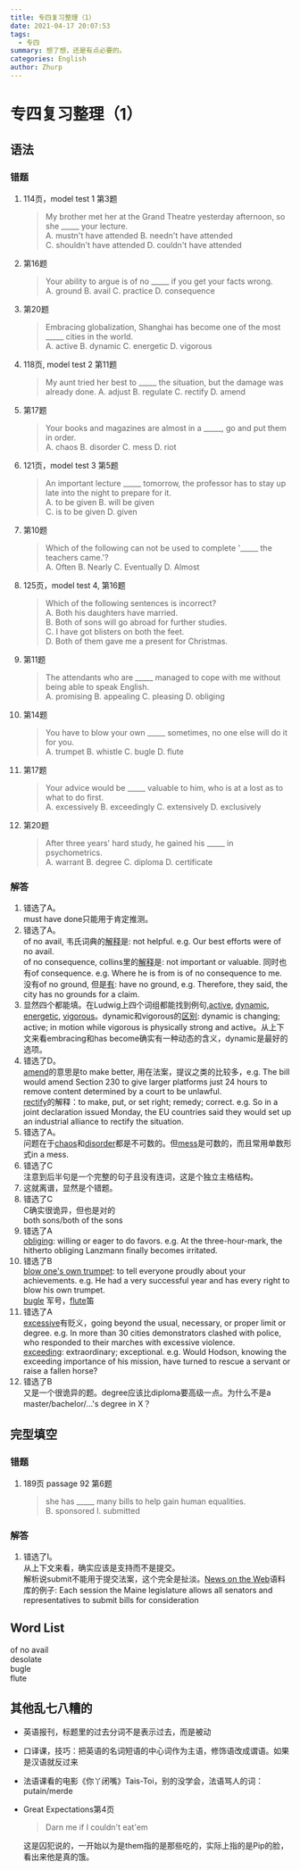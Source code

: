 ```yaml
---
title: 专四复习整理（1）
date: 2021-04-17 20:07:53
tags: 
  - 专四
summary: 想了想，还是有点必要的。
categories: English
author: Zhurp
---
```

# 专四复习整理（1）
## 语法
### 错题
1. 114页，model test 1 第3题
   >My brother met her at the Grand Theatre yesterday afternoon, so she _____ your lecture.  
   A. mustn't have attended B. needn't have attended   
   C. shouldn't have attended D. couldn't have attended  
2. 第16题 
   >Your ability to argue is of no _____ if you get your facts wrong.  
   A. ground B. avail C. practice D. consequence  
3. 第20题   
   >Embracing globalization, Shanghai has become one of the most _____ cities in the world.  
   A. active B. dynamic C. energetic D. vigorous
4. 118页, model test 2 第11题  
   >My aunt tried her best to _____ the situation, but the damage was already done. 
   A. adjust B. regulate C. rectify D. amend  
4. 第17题
   >Your books and magazines are almost in a _____, go and put them in order.  
   A. chaos B. disorder C. mess D. riot
5. 121页，model test 3 第5题  
   >An important lecture _____ tomorrow, the professor has to stay up late into the night to prepare for it.  
   A. to be given B. will be given  
   C. is to be given D. given
6. 第10题
   >Which of the following can not be used to complete '_____ the teachers came.'?  
   A. Often B. Nearly C. Eventually D. Almost
7. 125页，model test 4, 第16题
   >Which of the following sentences is incorrect?  
   A. Both his daughters have married.  
   B. Both of sons will go abroad for further studies.  
   C. I have got blisters on both the feet.  
   D. Both of them gave me a present for Christmas.
8. 第11题  
   >The attendants who are _____ managed to cope with me without being able to speak English.  
   A. promising B. appealing C. pleasing D. obliging
9. 第14题  
    > You have to blow your own _____ sometimes, no one else will do it for you.  
    A. trumpet B. whistle C. bugle D. flute  
10. 第17题  
    >Your advice would be _____ valuable to him, who is at a lost as to what to do first.   
    A. excessively B. exceedingly C. extensively D. exclusively
11. 第20题  
    >After three years' hard study, he gained his _____ in psychometrics.  
    A. warrant B. degree C. diploma D. certificate
### 解答 
1. 错选了A。  
   must have done只能用于肯定推测。
2. 错选了A。  
   of no avail, 韦氏词典的[解释](https://www.merriam-webster.com/dictionary/of%20no%20avail)是: not helpful. e.g. Our best efforts were of no avail.  
   of no consequence, collins里的[解释](https://www.collinsdictionary.com/dictionary/english/of-consequence)是: not important or valuable. 同时也有of consequence. e.g. Where he is from is of no consequence to me.  
   没有of no ground, 但是[有](https://ludwig.guru/s/has+no+grounds): have no ground, e.g. Therefore, they said, the city has no grounds for a claim.  
3. 显然四个都能填。在Ludwig上四个词组都能找到例句,[active](https://ludwig.guru/s/active+city), [dynamic](https://ludwig.guru/s/dynamic+city), [energetic](https://ludwig.guru/s/energetic+city), [vigorous](https://ludwig.guru/s/vigorous+city)。dynamic和vigorous的[区别](https://wikidiff.com/vigorous/dynamic): dynamic is changing; active; in motion while vigorous is physically strong and active。从上下文来看embracing和has become确实有一种动态的含义，dynamic是最好的选项。
4. 错选了D。  
   [amend](https://www.dictionary.com/browse/amend)的意思是to make better, 用在法案，提议之类的比较多，e.g. The bill would amend Section 230 to give larger platforms just 24 hours to remove content determined by a court to be unlawful.  
   [rectify](https://www.dictionary.com/browse/rectify)的解释：to make, put, or set right; remedy; correct. e.g. So in a joint declaration issued Monday, the EU countries said they would set up an industrial alliance to rectify the situation.
5. 错选了A。  
   问题在于[chaos](https://dictionary.cambridge.org/zhs/%E8%AF%8D%E5%85%B8/%E8%8B%B1%E8%AF%AD/chaos)和[disorder](https://dictionary.cambridge.org/zhs/%E8%AF%8D%E5%85%B8/%E8%8B%B1%E8%AF%AD/disorder)都是不可数的。但[mess](https://dictionary.cambridge.org/zhs/%E8%AF%8D%E5%85%B8/%E8%8B%B1%E8%AF%AD/mess)是可数的，而且常用单数形式in a mess. 
6. 错选了C  
   注意到后半句是一个完整的句子且没有连词，这是个独立主格结构。
7. 这就离谱，显然是个错题。
8. 错选了C  
   C确实很诡异，但也是对的  
   both sons/both of the sons
9. 错选了A  
    [obliging](https://dictionary.cambridge.org/zhs/%E8%AF%8D%E5%85%B8/%E8%8B%B1%E8%AF%AD/mess): willing or eager to do favors. e.g. At the three-hour-mark, the hitherto obliging Lanzmann finally becomes irritated.  
10. 错选了B  
    [blow one's own trumpet](https://dictionary.cambridge.org/zhs/%E8%AF%8D%E5%85%B8/%E8%8B%B1%E8%AF%AD/blow-your-own-trumpet-horn): to tell everyone proudly about your achievements. e.g. He had a very successful year and has every right to blow his own trumpet.  
    [bugle](https://www.dictionary.com/browse/bugle) 军号，[flute](https://www.dictionary.com/browse/flute)笛
11. 错选了A  
    [excessive](https://www.dictionary.com/browse/excessive)有贬义，going beyond the usual, necessary, or proper limit or degree. e.g. In more than 30 cities demonstrators clashed with police, who responded to their marches with excessive violence.  
    [exceeding](https://www.dictionary.com/browse/exceeding): extraordinary; exceptional. e.g. Would Hodson, knowing the exceeding importance of his mission, have turned to rescue a servant or raise a fallen horse?
12. 错选了B  
    又是一个很诡异的题。degree应该比diploma要高级一点。为什么不是a master/bachelor/...'s degree in X？
## 完型填空
### 错题
1. 189页 passage 92 第6题
   >she has _____ many bills to help gain human equalities.  
   B. sponsored I. submitted
### 解答
1. 错选了I。  
   从上下文来看，确实应该是支持而不是提交。    
   解析说submit不能用于提交法案，这个完全是扯淡。[News on the Web](https://www.english-corpora.org/now/)语料库的例子:  Each session the Maine legislature allows all senators and representatives to submit bills for consideration
## Word List 
of no avail  
desolate  
bugle  
flute  
## 其他乱七八糟的
+ 英语报刊，标题里的过去分词不是表示过去，而是被动
+ 口译课，技巧：把英语的名词短语的中心词作为主语，修饰语改成谓语。如果是汉语就反过来
+ 法语课看的电影《你丫闭嘴》Tais-Toi，别的没学会，法语骂人的词：putain/merde
+ Great Expectations第4页
  >Darn me if I couldn't eat'em  
  
  这是囚犯说的，一开始以为是them指的是那些吃的，实际上指的是Pip的脸，看出来他是真的饿。